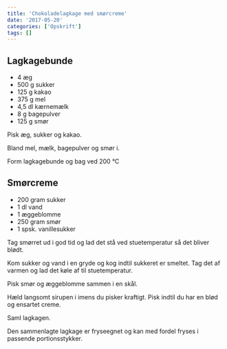 ```yaml
---
title: 'Chokoladelagkage med smørcreme'
date: '2017-05-20'
categories: ['Opskrift']
tags: []
---
```


## Lagkagebunde

* 4 æg
* 500 g sukker
* 125 g kakao
* 375 g mel
* 4,5 dl kærnemælk
* <!--15-->8 g bagepulver
* 125 g smør

Pisk æg, sukker og kakao.

Bland mel, mælk, bagepulver og smør i.

Form lagkagebunde og bag ved 200 °C

## Smørcreme

* 200 gram sukker
* 1 dl vand
* 1 æggeblomme
* 250 gram smør
* 1 spsk. vanillesukker

Tag smørret ud i god tid og lad det stå ved stuetemperatur så det bliver blødt.

Kom sukker og vand i en gryde og kog indtil sukkeret er smeltet. Tag det af varmen og lad det køle af til
stuetemperatur.

Pisk smør og æggeblomme sammen i en skål.

Hæld langsomt sirupen i imens du pisker kraftigt. Pisk indtil du har en blød og ensartet creme.

Saml lagkagen.

Den sammenlagte lagkage er fryseegnet og kan med fordel fryses i passende portionsstykker.
